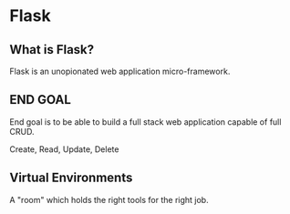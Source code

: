 # Flask

## What is Flask?

Flask is an unopionated web application micro-framework.

## END GOAL

End goal is to be able to build a full stack web application capable of full CRUD.

Create, Read, Update, Delete

## Virtual Environments

A "room" which holds the right tools for the right job.


